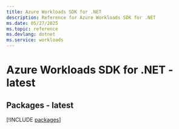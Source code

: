 ```yaml
---
title: Azure Workloads SDK for .NET
description: Reference for Azure Workloads SDK for .NET
ms.date: 05/27/2025
ms.topic: reference
ms.devlang: dotnet
ms.service: workloads
---
```

# Azure Workloads SDK for .NET - latest
## Packages - latest
[!INCLUDE [packages](workloads-index.md)]